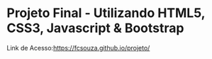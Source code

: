 # Projeto Final - Utilizando HTML5, CSS3, Javascript & Bootstrap


Link de Acesso:https://fcsouza.github.io/projeto/
